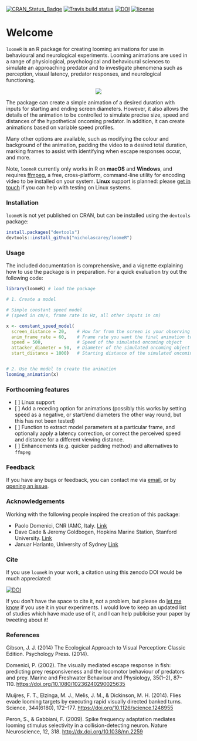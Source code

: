 
<!-- README.md is generated from README.Rmd. Please edit that file -->
[![CRAN\_Status\_Badge](www.r-pkg.org/badges/version/loomeR)](cran.r-project.org/package=loomeR) [![Travis build status](https://travis-ci.org/nicholascarey/loomeR.svg?branch=master)](https://travis-ci.org/nicholascarey/loomeR) [![DOI](https://zenodo.org/badge/DOI/10.5281/zenodo.1213220.svg)](https://doi.org/10.5281/zenodo.1213220) [![license](https://img.shields.io/badge/license-GPL--3-blue.svg)](https://www.gnu.org/licenses/gpl-3.0.en.html)

Welcome
=======

`loomeR` is an R package for creating looming animations for use in behavioural and neurological experiments. Looming animations are used in a range of physiological, psychological and behavioural sciences to simulate an approaching predator and to investigate phenomena such as perception, visual latency, predator responses, and neurological functioning.

<p align="center">
<img src=https://i.imgur.com/WKKt59E.gif>
</p>
The package can create a simple animation of a desired duration with inputs for starting and ending screen diameters. However, it also allows the details of the animation to be controlled to simulate precise size, speed and distances of the hypothetical oncoming predator. In addition, it can create animations based on variable speed profiles.

Many other options are available, such as modifying the colour and background of the animation, padding the video to a desired total duration, marking frames to assist with identifying when escape responses occur, and more.

Note, `loomeR` currently only works in R on **macOS** and **Windows**, and requires [ffmpeg](http://ffmpeg.org), a free, cross-platform, command-line utility for encoding video to be installed on your system. **Linux** support is planned: please [get in touch](mailto:nicholascarey@gmail.com) if you can help with testing on Linux systems.

### Installation

`loomeR` is not yet published on CRAN, but can be installed using the `devtools` package:

``` r
install.packages("devtools")
devtools::install_github("nicholascarey/loomeR")
```

### Usage

The included documentation is comprehensive, and a vignette explaining how to use the package is in preparation. For a quick evaluation try out the following code:

``` r
library(loomeR) # load the package

# 1. Create a model

# Simple constant speed model
# (speed in cm/s, frame rate in Hz, all other inputs in cm)

x <- constant_speed_model(
  screen_distance = 20,    # How far from the screen is your observing specimen?
  anim_frame_rate = 60,    # Frame rate you want the final animation to be 
  speed = 500,             # Speed of the simulated oncoming object
  attacker_diameter = 50,  # Diameter of the simulated oncoming object
  start_distance = 1000)   # Starting distance of the simulated oncoming object


# 2. Use the model to create the animation
looming_animation(x)
```

### Forthcoming features

-   \[ \] Linux support
-   \[ \] Add a receding option for animations (possibly this works by setting speed as a negative, or start/end diameters the other way round, but this has not been tested)
-   \[ \] Function to extract model parameters at a particular frame, and optionally apply a latency correction, or correct the perceived speed and distance for a different viewing distance.
-   \[ \] Enhancements (e.g. quicker padding method) and alternatives to `ffmpeg`

### Feedback

If you have any bugs or feedback, you can contact me via [email](mailto:nicholascarey@gmail.com), or by [opening an issue](https://github.com/nicholascarey/loomeR/issues).

### Acknowledgements

Working with the following people inspired the creation of this package:

-   Paolo Domenici, CNR IAMC, Italy. [Link](http://oristano.iamc.cnr.it/IAMC/staff/paolo-domenici/domenici-paolo?set_language=en)
-   Dave Cade & Jeremy Goldbogen, Hopkins Marine Station, Stanford University. [Link](http://goldbogen.stanford.edu)
-   Januar Harianto, University of Sydney [Link](https://github.com/januarharianto)

### Cite

If you use `loomeR` in your work, a citation using this zenodo DOI would be much appreciated:

[![DOI](https://zenodo.org/badge/DOI/10.5281/zenodo.1213220.svg)](https://doi.org/10.5281/zenodo.1213220)

If you don't have the space to cite it, not a problem, but please do [let me know](mailto:nicholascarey@gmail.com) if you use it in your experiments. I would love to keep an updated list of studies which have made use of it, and I can help publicise your paper by tweeting about it!

### References

Gibson, J. J. (2014) The Ecological Approach to Visual Perception: Classic Edition. Psychology Press. (2014).

Domenici, P. (2002). The visually mediated escape response in fish: predicting prey responsiveness and the locomotor behaviour of predators and prey. Marine and Freshwater Behaviour and Physiology, 35(1–2), 87–110. <https://doi.org/10.1080/10236240290025635>

Muijres, F. T., Elzinga, M. J., Melis, J. M., & Dickinson, M. H. (2014). Flies evade looming targets by executing rapid visually directed banked turns. Science, 344(6180), 172–177. <https://doi.org/10.1126/science.1248955>

Peron, S., & Gabbiani, F. (2009). Spike frequency adaptation mediates looming stimulus selectivity in a collision-detecting neuron. Nature Neuroscience, 12, 318. <http://dx.doi.org/10.1038/nn.2259>
